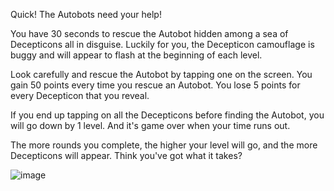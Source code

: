 Quick! The Autobots need your help!

You have 30 seconds to rescue the Autobot hidden among a sea of Decepticons all in disguise. Luckily for you, the Decepticon camouflage is buggy and will appear to flash at the beginning of each level.

Look carefully and rescue the Autobot by tapping one on the screen. You gain 50 points every time you rescue an Autobot. You lose 5 points for every Decepticon that you reveal. 

If you end up tapping on all the Decepticons before finding the Autobot, you will go down by 1 level. And it's game over when your time runs out. 

The more rounds you complete, the higher your level will go, and the more Decepticons will appear. Think you've got what it takes?

![image](https://github.com/user-attachments/assets/62b8a2f1-b55e-41b3-966c-fc7c5e1932b3)
